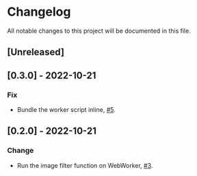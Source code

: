 # Changelog
All notable changes to this project will be documented in this file.

## [Unreleased]

## [0.3.0] - 2022-10-21

### Fix

- Bundle the worker script inline, [#5](https://github.com/whitphx/streamlit-fesion/pull/5).

## [0.2.0] - 2022-10-21

### Change

- Run the image filter function on WebWorker, [#3](https://github.com/whitphx/streamlit-fesion/pull/3).
